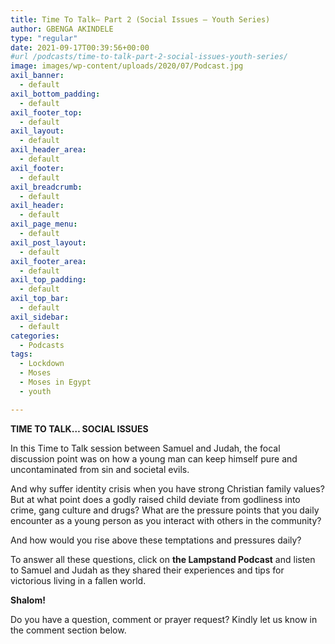 ```yaml
---
title: Time To Talk– Part 2 (Social Issues – Youth Series)
author: GBENGA AKINDELE
type: "regular"
date: 2021-09-17T00:39:56+00:00
#url /podcasts/time-to-talk-part-2-social-issues-youth-series/
image: images/wp-content/uploads/2020/07/Podcast.jpg
axil_banner:
  - default
axil_bottom_padding:
  - default
axil_footer_top:
  - default
axil_layout:
  - default
axil_header_area:
  - default
axil_footer:
  - default
axil_breadcrumb:
  - default
axil_header:
  - default
axil_page_menu:
  - default
axil_post_layout:
  - default
axil_footer_area:
  - default
axil_top_padding:
  - default
axil_top_bar:
  - default
axil_sidebar:
  - default
categories:
  - Podcasts
tags:
  - Lockdown
  - Moses
  - Moses in Egypt
  - youth

---
```

**TIME TO TALK… SOCIAL ISSUES**

In this Time to Talk session between Samuel and Judah, the focal discussion point was on how a young man can keep himself pure and uncontaminated from sin and societal evils.

And why suffer identity crisis when you have strong Christian family values? But at what point does a godly raised child deviate from godliness into crime, gang culture and drugs? What are the pressure points that you daily encounter as a young person as you interact with others in the community?

And how would you rise above these temptations and pressures daily?

To answer all these questions, click on **the Lampstand Podcast** and listen to Samuel and Judah as they shared their experiences and tips for victorious living in a fallen world.

**Shalom!**



Do you have a question, comment or prayer request? Kindly let us know in the comment section below.
